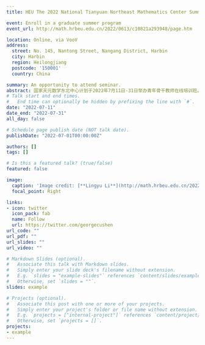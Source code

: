 ```yaml
---
title: HEU The 2022 National Tianyuan Northeast Mathematics Center Summer Training Course for Young Teachers

event: Enroll in a graduate summer program
event_url: http://math.hrbeu.edu.cn/2022/0613/c10821a293948/page.htm

location: Online, via VooV
address:
  street: No. 145, Nantong Street, Nangang District, Harbin
  city: Harbin
  region: Heilongjiang
  postcode: '150001'
  country: China

summary: An opportunity to attend seminar.
abstract: 国家天元数学东北中心计划于2022年7月11日-31日举办青年骨干教师在线培训班。本期培训班由哈尔滨工程大学承办，设立了“系统控制前沿”和“Data and Modeling in Biomathematics(数据和生物数学建模)”两方向，通过在线直播课的方式培训高校青年教师和优秀博士研究生。拟分别邀请系统控制和数据与生物数学建模领域的专家为参加的学员介绍相关研究方向的主要理论和方法，希望能够帮助青年教师和研究生在相关领域有所提高，并能够掌握其中的关键理论、主要研究工具和典型研究方法，为进一步的学习、教学与研究奠定基础。
# Talk start and end times.
#   End time can optionally be hidden by prefixing the line with `#`.
date: "2022-07-11"
date_end: "2022-07-31"
all_day: false

# Schedule page publish date (NOT talk date).
publishDate: "2022-07-01T00:00:00Z"

authors: []
tags: []

# Is this a featured talk? (true/false)
featured: false

image:
  caption: 'Image credit: [**Lingyu Li**](http://math.hrbeu.edu.cn/2022/0613/c10821a293948/page.htm)'
  focal_point: Right

links:
- icon: twitter
  icon_pack: fab
  name: Follow
  url: https://twitter.com/georgecushen
url_code: ""
url_pdf: ""
url_slides: ""
url_video: ""

# Markdown Slides (optional).
#   Associate this talk with Markdown slides.
#   Simply enter your slide deck's filename without extension.
#   E.g. `slides = "example-slides"` references `content/slides/example-slides.md`.
#   Otherwise, set `slides = ""`.
slides: example

# Projects (optional).
#   Associate this post with one or more of your projects.
#   Simply enter your project's folder or file name without extension.
#   E.g. `projects = ["internal-project"]` references `content/project/deep-learning/index.md`.
#   Otherwise, set `projects = []`.
projects:
- example
---
```


<!-- {{% callout note %}}
Click on the **Slides** button above to view the built-in slides feature.
{{% /callout %}}

Slides can be added in a few ways:

- **Create** slides using Wowchemy's [*Slides*](https://wowchemy.com/docs/managing-content/#create-slides) feature and link using `slides` parameter in the front matter of the talk file
- **Upload** an existing slide deck to `static/` and link using `url_slides` parameter in the front matter of the talk file
- **Embed** your slides (e.g. Google Slides) or presentation video on this page using [shortcodes](https://wowchemy.com/docs/writing-markdown-latex/).

#Further event details, including [page elements](https://wowchemy.com/docs/writing-markdown-latex/) such as image galleries, can be added to the body of this page. -->
